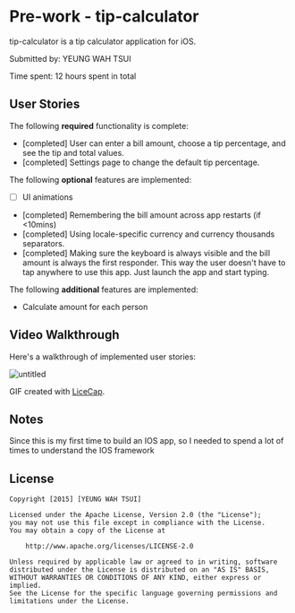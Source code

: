 
# Pre-work - tip-calculator

tip-calculator is a tip calculator application for iOS.

Submitted by: YEUNG WAH TSUI

Time spent: 12 hours spent in total

## User Stories

The following **required** functionality is complete:

* [completed] User can enter a bill amount, choose a tip percentage, and see the tip and total values.
* [completed] Settings page to change the default tip percentage.

The following **optional** features are implemented:
* [ ] UI animations
* [completed] Remembering the bill amount across app restarts (if <10mins)
* [completed] Using locale-specific currency and currency thousands separators.
* [completed] Making sure the keyboard is always visible and the bill amount is always the first responder. This way the user doesn't have to tap anywhere to use this app. Just launch the app and start typing.

The following **additional** features are implemented:

- Calculate amount for each person

## Video Walkthrough 

Here's a walkthrough of implemented user stories:

![untitled](https://cloud.githubusercontent.com/assets/10368681/11830655/28e4636c-a375-11e5-8659-f24804bb52bb.gif)

GIF created with [LiceCap](http://www.cockos.com/licecap/).

## Notes

Since this is my first time to build an IOS app, so I needed to spend a lot of times to understand the IOS framework

## License

    Copyright [2015] [YEUNG WAH TSUI]

    Licensed under the Apache License, Version 2.0 (the "License");
    you may not use this file except in compliance with the License.
    You may obtain a copy of the License at

        http://www.apache.org/licenses/LICENSE-2.0

    Unless required by applicable law or agreed to in writing, software
    distributed under the License is distributed on an "AS IS" BASIS,
    WITHOUT WARRANTIES OR CONDITIONS OF ANY KIND, either express or implied.
    See the License for the specific language governing permissions and
    limitations under the License.


